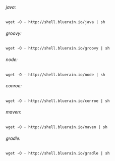 
###### java:
````shell
wget -O - http://shell.bluerain.io/java | sh
````
###### groovy:
````shell
wget -O - http://shell.bluerain.io/groovy | sh
````
###### node:
````shell
wget -O - http://shell.bluerain.io/node | sh
````
###### conroe:
````shell
wget -O - http://shell.bluerain.io/conroe | sh
````
###### maven:
````shell
wget -O - http://shell.bluerain.io/maven | sh
````
###### gradle:
````shell
wget -O - http://shell.bluerain.io/gradle | sh
````
